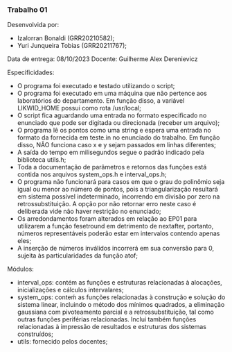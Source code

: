 ### Trabalho 01

Desenvolvida por:

- Izalorran Bonaldi (GRR20210582);
- Yuri Junqueira Tobias (GRR20211767);

Data de entrega: 08/10/2023
Docente: Guilherme Alex Derenievicz

Especificidades:

- O programa foi executado e testado utilizando o script;
- O programa foi executado em uma máquina que não pertence aos laboratórios do departamento. Em função disso, a variável LIKWID_HOME possui como rota /usr/local;
- O script fica aguardando uma entrada no formato especificado no enunciado que pode ser digitada ou direcionada (receber um arquivo);
- O programa lê os pontos como uma string e espera uma entrada no formato da fornecida em teste.in no enunciado do trabalho. Em função disso, NÃO funciona caso x e y sejam passados em linhas diferentes;
- A saída do tempo em milisegundos segue o padrão indicado pela biblioteca utils.h;
- Toda a documentação de parâmetros e retornos das funções está contida nos arquivos system_ops.h e interval_ops.h;
- O programa não funcionará para casos em que o grau do polinômio seja igual ou menor ao número de pontos, pois a triangularização resultará em sistema possível indeterminado, incorrendo em divisão por zero na retrossubstituição. A opção por não retornar erro neste caso é deliberada vide não haver restrição no enunciado;
- Os arredondamentos foram alterados em relação ao EP01 para utilizarem a função fesetround em detrimento de nextafter, portanto, números representáveis poderão estar em intervalos contendo apenas eles;
- A inserção de números inválidos incorrerá em sua conversão para 0, sujeita às particularidades da função atof;

Módulos:
- interval_ops: contém as funções e estruturas relacionadas à alocações, inicializações e cálculos intervalares;
- system_ops: conteḿ as funções relacionadas à construção e solução do sistema linear, incluindo o método dos mínimos quadrados, a eliminação gaussiana com pivoteamento parcial e a retrossubstituição, tal como outras funções periférias relacionadas. Inclui também funções relacionadas à impressão de resultados e estruturas dos sistemas construídos;
- utils: fornecido pelos docentes;